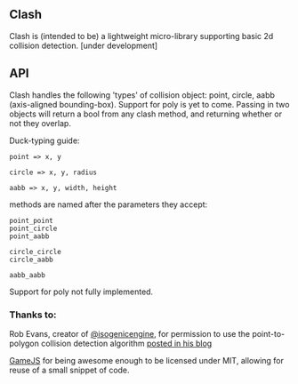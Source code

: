 ## Clash

Clash is (intended to be) a lightweight micro-library supporting basic 2d collision detection. [under development]

## API

Clash handles the following 'types' of collision object: point, circle, aabb (axis-aligned bounding-box).  Support for poly is yet to come.  Passing in two objects will return a bool from any clash method, and returning whether or not they overlap.

Duck-typing guide:

    point => x, y
    
    circle => x, y, radius

    aabb => x, y, width, height

methods are named after the parameters they accept: 
    
    point_point
    point_circle
    point_aabb
    
    circle_circle
    circle_aabb

    aabb_aabb

Support for poly not fully implemented.
    

### Thanks to:

Rob Evans, creator of [@isogenicengine](http://twitter.com/#!/IsogenicEngine), for permission to use the point-to-polygon collision detection algorithm [posted in his blog](http://www.isogenicengine.com/2010/10/13/spotlight-detecting-polygon-collision-in-javascript/)


[GameJS](http://gamejs.org/) for being awesome enough to be licensed under MIT, allowing for reuse of a small snippet of code.  
